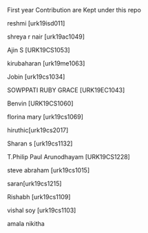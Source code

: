 First year Contribution are Kept under this repo

reshmi [urk19isd011]

shreya r nair [urk19ac1049]

Ajin S  [URK19CS1053]

kirubaharan [urk19me1063]

Jobin [urk19cs1034]

SOWPPATI RUBY GRACE [URK19EC1043]

Benvin [URK19CS1060]

florina mary [urk19cs1069]

hiruthic[urk19cs2017]

Sharan s [urk19cs1132] 

T.Philip Paul Arunodhayam [URK19CS1228]

steve abraham [urk19cs1015]

saran[urk19cs1215]

Rishabh [urk19cs1109]

vishal soy [urk19cs1103]

amala nikitha

